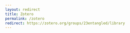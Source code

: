 ```yaml
---
layout: redirect
title: Zotero
permalink: /zotero
redirect: https://zotero.org/groups/23entangled/library
---
```

